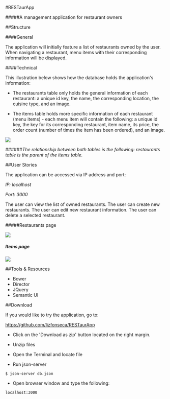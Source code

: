 #RESTaurApp

#####A management application for restaurant owners

##Structure

####General

The application will initially feature a list of restaurants owned by the user. When navigating a restaurant, menu items with their corresponding information will be displayed.

####Technical

This illustration below shows how the database holds the application's information:

+ The restaurants table only holds the general information of each restaurant: a unique id key, the name, the corresponding location, the cuisine type, and an image.

+ The items table holds more specific information of each restaurant (menu items) - each menu item will contain the following: a unique id key, the key for its corresponding restaurant, item name, its price, the order count (number of times the item has been ordered), and an image.

<img src="http://i.imgur.com/7hADqRv.png"/>


######_The relationship between both tables is the following: restaurants table is the parent of the items table._


##User Stories

The application can be accessed via IP address and port:


 _IP: localhost_


 _Port: 3000_


 The user can view the list of owned restaurants.
 The user can create new restaurants.
 The user can edit new restaurant information.
 The user can delete a selected restaurant.

#####Restaurants page
 
 <img src="http://i.imgur.com/BiFqBWz.png" />


##### Items page
 
 <img src="http://i.imgur.com/g5pxoUA.png" />


##Tools & Resources

+ Bower
+ Director
+ JQuery
+ Semantic UI

##Download

   If you would like to try the application, go to:

   https://github.com/lizfonseca/RESTaurApp

   + Click on the 'Download as zip' button located on the right margin.

   + Unzip files

   + Open the Terminal and locate file

   + Run json-server
 
   ```$ json-server db.json``` 

   + Open browser window and type the following:

   ``` localhost:3000 ```
